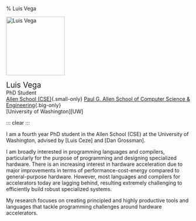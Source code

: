 % Luis Vega

<img
  style='height: 10rem; margin-right: 1rem;'
  class='img-fluid rounded float-left'
  src='img/luisvega.jpg'
  alt='Luis Vega'>

<span style='font-size: 1.3rem;'>Luis Vega</span> \
PhD Student \
[Allen School (CSE)](https://www.cs.washington.edu/){.small-only}
[Paul G. Allen School of Computer Science &amp; Engineering](https://www.cs.washington.edu/){.big-only} \
[University of Washington][UW]

::: clear
:::

I am a fourth year PhD student in the Allen School (CSE) at the University of
Washington, advised by [Luis Ceze] and [Dan Grossman].

I am broadly interested in programming languages and compilers, particularly
for the purpose of programming and designing specialized hardware. There is an
increasing interest in hardware acceleration due to major improvements in terms
of performance-cost-energy compared to general-purpose hardware. However, most
languages and compilers for accelerators today are lagging behind,
resulting extremely challenging to efficiently build robust specialized
systems.

My research focuses on creating principled and highly productive
tools and languages that tackle programming challenges around
hardware accelerators.

